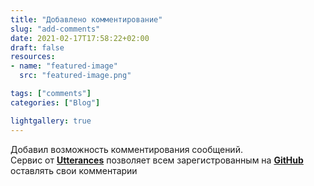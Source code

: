 ```yaml
---
title: "Добавлено комментирование"
slug: "add-comments"
date: 2021-02-17T17:58:22+02:00
draft: false
resources:
- name: "featured-image"
  src: "featured-image.png"

tags: ["comments"]
categories: ["Blog"]

lightgallery: true
---
```


Добавил возможность комментирования сообщений.  
Сервис от [**Utterances**](https://utteranc.es/) позволяет всем зарегистрованным на [**GitHub**](https://github.com/) оставлять свои комментарии